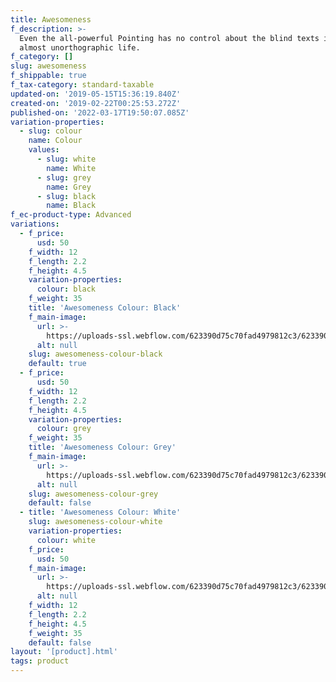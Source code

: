 ```yaml
---
title: Awesomeness
f_description: >-
  Even the all-powerful Pointing has no control about the blind texts it is an
  almost unorthographic life.
f_category: []
slug: awesomeness
f_shippable: true
f_tax-category: standard-taxable
updated-on: '2019-05-15T15:36:19.840Z'
created-on: '2019-02-22T00:25:53.272Z'
published-on: '2022-03-17T19:50:07.085Z'
variation-properties:
  - slug: colour
    name: Colour
    values:
      - slug: white
        name: White
      - slug: grey
        name: Grey
      - slug: black
        name: Black
f_ec-product-type: Advanced
variations:
  - f_price:
      usd: 50
    f_width: 12
    f_length: 2.2
    f_height: 4.5
    variation-properties:
      colour: black
    f_weight: 35
    title: 'Awesomeness Colour: Black'
    f_main-image:
      url: >-
        https://uploads-ssl.webflow.com/623390d75c70fad4979812c3/623390d75c70fa7cc3981340_store-item-2.jpg
      alt: null
    slug: awesomeness-colour-black
    default: true
  - f_price:
      usd: 50
    f_width: 12
    f_length: 2.2
    f_height: 4.5
    variation-properties:
      colour: grey
    f_weight: 35
    title: 'Awesomeness Colour: Grey'
    f_main-image:
      url: >-
        https://uploads-ssl.webflow.com/623390d75c70fad4979812c3/623390d75c70fa7cc3981340_store-item-2.jpg
      alt: null
    slug: awesomeness-colour-grey
    default: false
  - title: 'Awesomeness Colour: White'
    slug: awesomeness-colour-white
    variation-properties:
      colour: white
    f_price:
      usd: 50
    f_main-image:
      url: >-
        https://uploads-ssl.webflow.com/623390d75c70fad4979812c3/623390d75c70fa7cc3981340_store-item-2.jpg
      alt: null
    f_width: 12
    f_length: 2.2
    f_height: 4.5
    f_weight: 35
    default: false
layout: '[product].html'
tags: product
---
```



